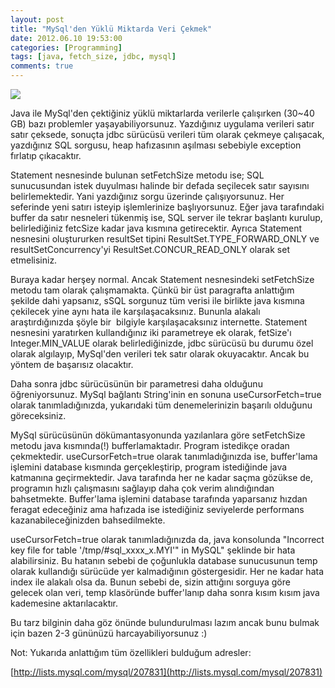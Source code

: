 ```yaml
---
layout: post
title: "MySql'den Yüklü Miktarda Veri Çekmek"
date: 2012.06.10 19:53:00
categories: [Programming]
tags: [java, fetch_size, jdbc, mysql]
comments: true
---
```

![](http://4.bp.blogspot.com/-qKbV0NUHcTA/T9T7QxVwqDI/AAAAAAAAAcg/zeeUXF3Qnj4/s1600/mysql-java-jdbc.jpg) 

Java ile MySql'den çektiğiniz yüklü miktarlarda verilerle çalışırken (30~40 GB) bazı problemler yaşayabiliyorsunuz. Yazdığınız uygulama verileri satır satır çeksede, sonuçta jdbc sürücüsü verileri tüm olarak çekmeye çalışacak, yazdığınız SQL sorgusu, heap hafızasının aşılması sebebiyle exception fırlatıp çıkacaktır. 

<!--more-->

Statement nesnesinde bulunan setFetchSize metodu ise; SQL sunucusundan istek duyulması halinde bir defada seçilecek satır sayısını belirlemektedir. Yani yazdığınız sorgu üzerinde çalışıyorsunuz. Her seferinde yeni satırı isteyip işlemlerinize başlıyorsunuz. Eğer java tarafındaki buffer da satır nesneleri tükenmiş ise, SQL server ile tekrar başlantı kurulup, belirlediğiniz fetcSize kadar java kısmına getirecektir. Ayrıca Statement nesnesini oluştururken resultSet tipini ResultSet.TYPE_FORWARD_ONLY ve resultSetConcurrency'yi ResultSet.CONCUR_READ_ONLY olarak set etmelisiniz. 

Buraya kadar herşey normal. Ancak Statement nesnesindeki setFetchSize metodu tam olarak çalışmamakta. Çünkü bir üst paragrafta anlattığım şekilde dahi yapsanız, sSQL sorgunuz tüm verisi ile birlikte java kısmına çekilecek yine aynı hata ile karşılaşacaksınız. Bununla alakalı araştırdığınızda şöyle bir  bilgiyle karşılaşacaksınız internette. Statement nesnesini yaratırken kullandığınız iki parametreye ek olarak, fetSize'ı Integer.MIN_VALUE olarak belirlediğinizde, jdbc sürücüsü bu durumu özel olarak algılayıp, MySql'den verileri tek satır olarak okuyacaktır. Ancak bu yöntem de başarısız olacaktır. 

Daha sonra jdbc sürücüsünün bir parametresi daha olduğunu öğreniyorsunuz. MySql bağlantı String'inin en sonuna useCursorFetch=true olarak tanımladığınızda, yukarıdaki tüm denemelerinizin başarılı olduğunu göreceksiniz. 

MySql sürücüsünün dökümantasyonunda yazılanlara göre setFetchSize metodu java kısmında(!) bufferlamaktadır. Program istedikçe oradan çekmektedir. useCursorFetch=true olarak tanımladığınızda ise, buffer'lama işlemini database kısmında gerçekleştirip, program istediğinde java katmanına geçirmektedir. Java tarafında her ne kadar saçma gözükse de, programın hızlı çalışmasını sağlayıp daha çok verim alındığından bahsetmekte. Buffer'lama işlemini database tarafında yaparsanız hızdan feragat edeceğiniz ama hafızada ise istediğiniz seviyelerde performans kazanabileceğinizden bahsedilmekte. 

useCursorFetch=true olarak tanımladığınızda da, java konsolunda "Incorrect key file for table '/tmp/#sql_xxxx_x.MYI'" in MySQL" şeklinde bir hata alabilirsiniz. Bu hatanın sebebi de çoğunlukla database sunucusunun temp olarak kullandığı sürücüde yer kalmadığının göstergesidir. Her ne kadar hata index ile alakalı olsa da. Bunun sebebi de, sizin attığını sorguya göre gelecek olan veri, temp klasöründe buffer'lanıp daha sonra kısım kısım java kademesine aktarılacaktır. 

Bu tarz bilginin daha göz önünde bulundurulması lazım ancak bunu bulmak için bazen 2-3 gününüzü harcayabiliyorsunuz :) 

Not: Yukarıda anlattığım tüm özellikleri bulduğum adresler: 

[http://lists.mysql.com/mysql/207831](http://lists.mysql.com/mysql/207831)
